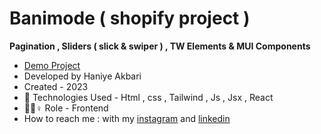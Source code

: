 # Banimode ( shopify project )

<b>Pagination , Sliders ( slick & swiper ) , TW Elements & MUI Components </b>

- [Demo Project](https://banimode.vercel.app/)
- Developed by Haniye Akbari
- Created - 2023
- 🤖 Technologies Used - Html , css , Tailwind , Js , Jsx , React
- 🤖🤖♀️ Role - Frontend
- How to reach me : with my 
[instagram](https://instagram.com/front.by.h?igshid=ZGUzMzM3NWJiOQ==) and 
[linkedin](https://linkedin.com/in/haniye-akbari)
